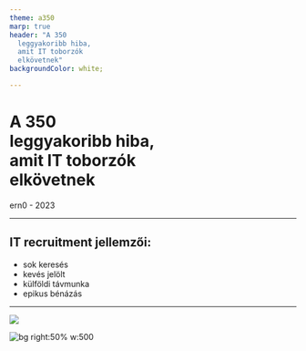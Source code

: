 ```yaml
---
theme: a350
marp: true
header: "A 350 
  leggyakoribb hiba, 
  amit IT toborzók 
  elkövetnek"
backgroundColor: white;

---
```


<!-- _header: "" -->

<h1>
A 350
<br/>
leggyakoribb hiba,
<br/>
amit IT toborzók 
<br/>
elkövetnek
</h1>

<footer>
 ern0 - 2023
</footer>

---
## IT recruitment jellemzői:
- sok keresés
- kevés jelölt
- külföldi távmunka
- epikus bénázás
---

![](../src/assets/images/hashbangcode_logo.png)

![bg right:50% w:500](../src/assets/images/hashbangcode_logo.png)
